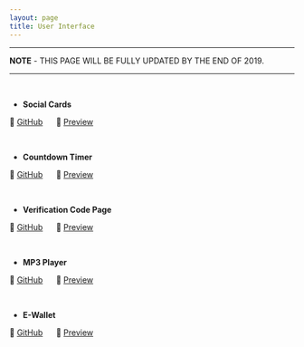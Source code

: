 ```yaml
---
layout: page
title: User Interface
---
```


<hr>
<p><strong>NOTE</strong> - THIS PAGE WILL BE FULLY UPDATED BY THE END OF 2019.</p>
<hr>

<br>

- __Social Cards__

🍁 [GitHub]() &nbsp;&nbsp;&nbsp;&nbsp; 🌈 [Preview]()

<br>

- __Countdown Timer__

🍁 [GitHub]() &nbsp;&nbsp;&nbsp;&nbsp; 🌈 [Preview]()

<br>

- __Verification Code Page__

🍁 [GitHub]() &nbsp;&nbsp;&nbsp;&nbsp; 🌈 [Preview]()

<br>

- __MP3 Player__

🍁 [GitHub]() &nbsp;&nbsp;&nbsp;&nbsp; 🌈 [Preview]()

<br>

- __E-Wallet__

🍁 [GitHub]() &nbsp;&nbsp;&nbsp;&nbsp; 🌈 [Preview]()

